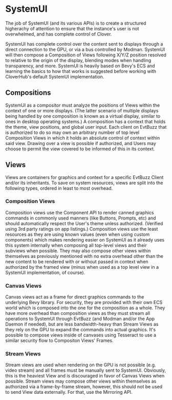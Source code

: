 # SystemUI

The job of SystemUI (and its various APIs) is to create a structured higherachy of attention to ensure that the instance's user is not overwhelmed, and has complete control of Clover.

SystemUI has complete control over the content sent to displays through a direct connection to the GPU, or via a bus controlled by Modman. SystemUI will then compose a Composition of Views following X/Y/Z position resolved to relative to the origin of the display, blending modes when handling transparency, and more. SystemUI is heavily based on Bevy's ECS and learning the basics to how that works is suggested before working with CloverHub's default SystemUI implementation.

## Compositions

SystemUI as a compositor must analyze the positions of Views within the context of one or more displays. (The latter scenario of multiple displays being handled by one composition is known as a virtual display, similar to ones in desktop operating systems.) A composition has a context that holds the theme, view positions, and global user input. Each client on EvtBuzz that is authorized to do so may own an arbitrary number of top level Composition Views in which it holds an absolute control of context within said view. Drawing over a view is possible if authorized, and Users may choose to permit the view covered to be informed of this in its context.

## Views

Views are containers for graphics and context for a specific EvtBuzz Client and/or its inheritants. To save on system resources, views are split into the following types, ordered in least to most overhead.

### Composition Views

Composition views use the Component API to render canned graphics commands in commonly used manners (like Buttons, Prompts, etc) and should automatically respect the User's theme unless authorized. (Verified using 3rd party ratings on app listings.) Composition views use the least resources as they are using known values (even when using custom components) which makes rendering easier on SystemUI as it already uses this system internally when composing all top-level views and their subviews when possible. They may also compose other views within themselves as previously mentioned with no extra overhead other than the new content to be rendered with or without passed in context when authorized by the framed view (minus when used as a top level view in a SystemUI implementation, of course).

### Canvas Views

Canvas views act as a frame for direct graphics commands to the underlying Bevy library. For security, they are provided with their own ECS world which is composed into the one for the composition as a whole. They have more overhead than composition views as they must stream all operations to SystemUI through EvtBuzz (and Modman and/or the App Daemon if needed), but are less bandwidth-heavy than Stream Views as they rely on the GPU to expand the commands into actual graphics. It's possible to compose views inside of canvases using Tesseract to use a similar security flow to Compositon Views' Frames.

### Stream Views

Stream views are used when rendering on the GPU is not possible (e.g. video stream) and all frames must be manually sent to SystemUI. Obviously, this is the heaviest View and is discouraged in favor of Canvas Views when possible. Stream views may compose other views within themselves as authorized via a frame-by-frame stream, however, this should not be used to send View data externally. For that, use the Mirroring API.
